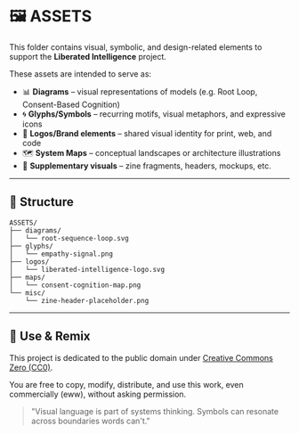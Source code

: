 # 🖼️ ASSETS

This folder contains visual, symbolic, and design-related elements to support the **Liberated Intelligence** project. 

These assets are intended to serve as:

- 📊 **Diagrams** – visual representations of models (e.g. Root Loop, Consent-Based Cognition)
- 🌀 **Glyphs/Symbols** – recurring motifs, visual metaphors, and expressive icons
- 🌱 **Logos/Brand elements** – shared visual identity for print, web, and code
- 🗺️ **System Maps** – conceptual landscapes or architecture illustrations
- 📎 **Supplementary visuals** – zine fragments, headers, mockups, etc.

---

## 📁 Structure

```
ASSETS/
├── diagrams/
│   └── root-sequence-loop.svg
├── glyphs/
│   └── empathy-signal.png
├── logos/
│   └── liberated-intelligence-logo.svg
├── maps/
│   └── consent-cognition-map.png
└── misc/
    └── zine-header-placeholder.png
```

---

## 🔄 Use & Remix

This project is dedicated to the public domain under [Creative Commons Zero (CC0)](https://creativecommons.org/publicdomain/zero/1.0/).

You are free to copy, modify, distribute, and use this work, even commercially (eww), without asking permission.

> "Visual language is part of systems thinking. Symbols can resonate across boundaries words can't."
 